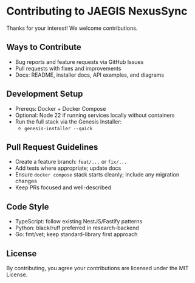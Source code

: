 # Contributing to JAEGIS NexusSync

Thanks for your interest! We welcome contributions.

## Ways to Contribute
- Bug reports and feature requests via GitHub Issues
- Pull requests with fixes and improvements
- Docs: README, installer docs, API examples, and diagrams

## Development Setup
- Prereqs: Docker + Docker Compose
- Optional: Node 22 if running services locally without containers
- Run the full stack via the Genesis Installer:
  - `genesis-installer --quick`

## Pull Request Guidelines
- Create a feature branch: `feat/...` or `fix/...`
- Add tests where appropriate; update docs
- Ensure `docker compose` stack starts cleanly; include any migration changes
- Keep PRs focused and well-described

## Code Style
- TypeScript: follow existing NestJS/Fastify patterns
- Python: black/ruff preferred in research-backend
- Go: fmt/vet; keep standard-library first approach

## License
By contributing, you agree your contributions are licensed under the MIT License.

